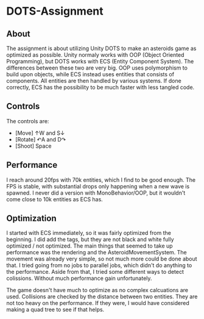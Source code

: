 # DOTS-Assignment
 
## About
The assignment is about utilizing Unity DOTS to make an asteroids game as optimized as possible. Unity normaly works with OOP (Object Oriented Programming), but DOTS works with ECS (Entity Component System). The differences between these two are very big. OOP uses polymorphism to build upon objects, while ECS instead uses entities that consists of components. All entities are then handled by various systems. If done correctly, ECS has the possibility to be much faster with less tangled code.

## Controls
The controls are:
- [Move] ↑W and S↓
- [Rotate] ↶A and D↷
- [Shoot] Space

## Performance
I reach around 20fps with 70k entities, which I find to be good enough.
The FPS is stable, with substantial drops only happening when a new wave is spawned.
I never did a version with MonoBehavior/OOP, but it wouldn't come close to 10k entities as ECS has.

## Optimization
I started with ECS immediately, so it was fairly optimized from the beginning. I did add the tags, but they are not black and white fully optimized / not optimized.
The main things that seemed to take up performance was the rendering and the AsteroidMovementSystem.
The movement was already very simple, so not much more could be done about that.
I tried going from no jobs to parallel jobs, which didn't do anything to the performance.
Aside from that, I tried some different ways to detect colissions. Without much performance gain unfortunately.

The game doesn't have much to optimize as no complex calcuations are used.
Collisions are checked by the distance between two entities. They are not too heavy on the performance.
If they were, I would have considered making a quad tree to see if that helps.

